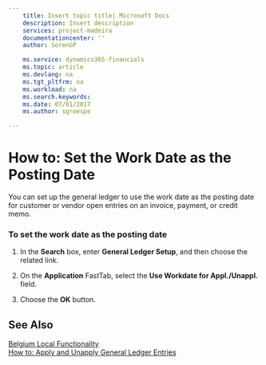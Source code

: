```yaml
---
    title: Insert topic title| Microsoft Docs
    description: Insert description
    services: project-madeira
    documentationcenter: ''
    author: SorenGP

    ms.service: dynamics365-financials
    ms.topic: article
    ms.devlang: na
    ms.tgt_pltfrm: na
    ms.workload: na
    ms.search.keywords:
    ms.date: 07/01/2017
    ms.author: sgroespe

---
```

# How to: Set the Work Date as the Posting Date
You can set up the general ledger to use the work date as the posting date for customer or vendor open entries on an invoice, payment, or credit memo.  
  
### To set the work date as the posting date  
  
1.  In the **Search** box, enter **General Ledger Setup**, and then choose the related link.  
  
2.  On the **Application** FastTab, select the **Use Workdate for Appl.\/Unappl.** field.  
  
3.  Choose the **OK** button.  
  
## See Also  
 [Belgium Local Functionality](../belgium-local-functionality.md)   
 [How to: Apply and Unapply General Ledger Entries](../how-to-apply-and-unapply-general-ledger-entries.md)